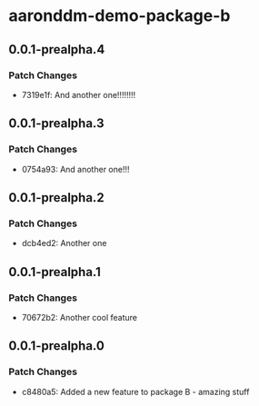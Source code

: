 # aaronddm-demo-package-b

## 0.0.1-prealpha.4

### Patch Changes

- 7319e1f: And another one!!!!!!!!

## 0.0.1-prealpha.3

### Patch Changes

- 0754a93: And another one!!!

## 0.0.1-prealpha.2

### Patch Changes

- dcb4ed2: Another one

## 0.0.1-prealpha.1

### Patch Changes

- 70672b2: Another cool feature

## 0.0.1-prealpha.0

### Patch Changes

- c8480a5: Added a new feature to package B - amazing stuff
